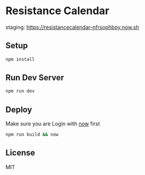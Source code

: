 # Resistance Calendar
staging: https://resistancecalendar-nfrsophbpy.now.sh

## Setup

```sh
npm install
```

## Run Dev Server

```sh
npm run dev
```

## Deploy
Make sure you are Login with [now](zeit.co/now) first

```sh
npm run build && now
```

## License

MIT
